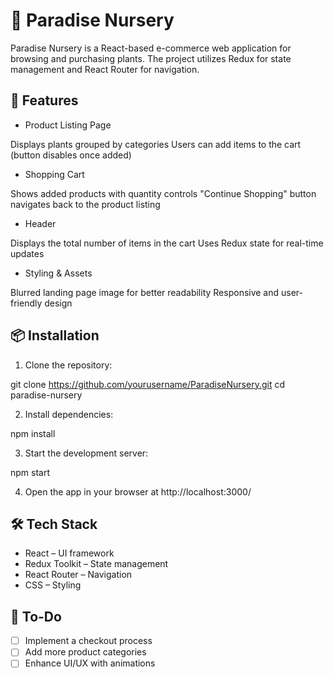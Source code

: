 # 🌿 Paradise Nursery
Paradise Nursery is a React-based e-commerce web application for browsing and purchasing plants. The project utilizes Redux for state management and React Router for navigation.


## 🚀 Features
- Product Listing Page

Displays plants grouped by categories
Users can add items to the cart (button disables once added)

- Shopping Cart

Shows added products with quantity controls
"Continue Shopping" button navigates back to the product listing

- Header

Displays the total number of items in the cart
Uses Redux state for real-time updates

- Styling & Assets

Blurred landing page image for better readability
Responsive and user-friendly design


## 📦 Installation
1. Clone the repository:
   
git clone https://github.com/yourusername/ParadiseNursery.git
cd paradise-nursery

2. Install dependencies:
   
npm install

3. Start the development server:
   
npm start

4. Open the app in your browser at http://localhost:3000/


## 🛠 Tech Stack
- React – UI framework
- Redux Toolkit – State management
- React Router – Navigation
- CSS – Styling


## 📌 To-Do
- [ ] Implement a checkout process
- [ ] Add more product categories
- [ ] Enhance UI/UX with animations
